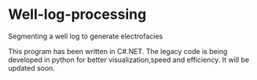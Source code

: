 # Well-log-processing
Segmenting a well log to generate electrofacies

This program has been written in C#.NET. The legacy code is being developed in python for better visualization,speed and efficiency. It will be updated soon.
